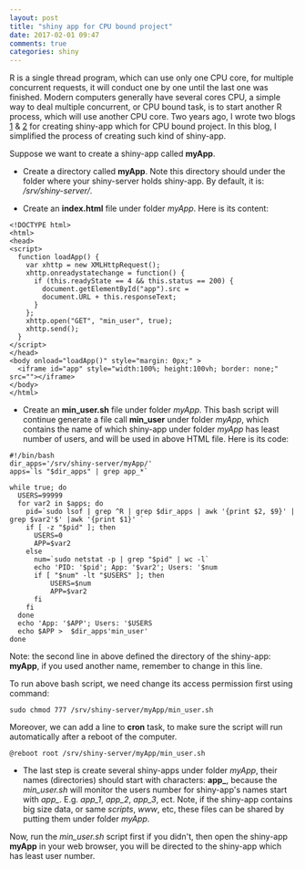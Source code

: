 ```yaml
---
layout: post
title: "shiny app for CPU bound project"
date: 2017-02-01 09:47
comments: true
categories: shiny
---
```


 R is a single thread program, which can use only one CPU core, for multiple concurrent requests, it will conduct one by one until the last one was finished. Modern computers generally have several cores CPU, a simple way to deal multiple concurrent, or CPU bound task, is to start another R process, which will use another CPU core. Two years ago, I wrote two blogs [1](http://withr.me/shiny-server-system-monitoring-for-open-source-edition/) & [2](http://withr.me/shiny-server-open-source-edition-solution-for-cpu-bound-apps/) for creating shiny-app which for CPU bound project. In this blog, I simplified the process of creating such kind of shiny-app.  
 
Suppose we want to create a shiny-app called **myApp**.

- Create a directory called **myApp**. Note this directory should under the folder where your shiny-server holds shiny-app. By default, it is: */srv/shiny-server/*.

- Create an **index.html** file under folder *myApp*. Here is its content: 


~~~~
<!DOCTYPE html>
<html>
<head>
<script>
  function loadApp() {
    var xhttp = new XMLHttpRequest();
    xhttp.onreadystatechange = function() {
      if (this.readyState == 4 && this.status == 200) {
        document.getElementById("app").src = 
        document.URL + this.responseText;
      }
    };
    xhttp.open("GET", "min_user", true);
    xhttp.send();
  }
</script>
</head>
<body onload="loadApp()" style="margin: 0px;" >
  <iframe id="app" style="width:100%; height:100vh; border: none;" src=""></iframe>
</body>
</html>
~~~~

- Create an **min_user.sh** file under folder *myApp*. This bash script will continue generate a file call **min_user** under folder *myApp*, which contains the name of which shiny-app under folder *myApp* has least number of users, and will be used in above HTML file. Here is its code:

~~~~
#!/bin/bash
dir_apps='/srv/shiny-server/myApp/'
apps=`ls "$dir_apps" | grep app_*`   

while true; do
  USERS=99999
  for var2 in $apps; do
    pid=`sudo lsof | grep ^R | grep $dir_apps | awk '{print $2, $9}' | grep $var2'$' |awk '{print $1}' `
    if [ -z "$pid" ]; then     
      USERS=0
      APP=$var2
    else
      num=`sudo netstat -p | grep "$pid" | wc -l`
      echo 'PID: '$pid'; App: '$var2'; Users: '$num  
      if [ "$num" -lt "$USERS" ]; then
          USERS=$num
          APP=$var2
      fi
    fi 
  done
  echo 'App: '$APP'; Users: '$USERS  
  echo $APP >  $dir_apps'min_user'
done
~~~~

Note: the second line in above defined the directory of the shiny-app: **myApp**, if you used another name, remember to change in this line. 

To run above bash script, we need change its access permission first using command: 

~~~~
sudo chmod 777 /srv/shiny-server/myApp/min_user.sh
~~~~

Moreover, we can add a line to **cron** task, to make sure the script will run automatically after a reboot of the computer.

~~~~
@reboot root /srv/shiny-server/myApp/min_user.sh
~~~~

- The last step is create several shiny-apps under folder *myApp*, their names (directories) should start with characters: **app_**, because the *min_user.sh* will monitor the users number for shiny-app's names start with *app_*. E.g. *app_1*, *app_2*, *app_3*, ect. Note, if the shiny-app contains big size data, or same *scripts*, *www*, etc, these files can be shared by putting them under folder *myApp*. 

Now, run the *min_user.sh* script first if you didn't, then open the shiny-app **myApp** in your web browser, you will be directed to the shiny-app which has least user number. 






